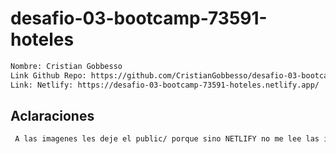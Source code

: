 # desafio-03-bootcamp-73591-hoteles
```sh
Nombre: Cristian Gobbesso
Link Github Repo: https://github.com/CristianGobbesso/desafio-03-bootcamp-73591-hoteles.git
Link: Netlify: https://desafio-03-bootcamp-73591-hoteles.netlify.app/
```

## Aclaraciones
```sh
 A las imagenes les deje el public/ porque sino NETLIFY no me lee las imagenes.
 ```
